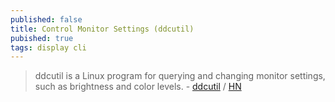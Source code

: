 ```yaml
---
published: false
title: Control Monitor Settings (ddcutil)
pubished: true
tags: display cli
---
```

> ddcutil is a Linux program for querying and changing monitor settings, such as brightness and color levels. - [ddcutil](https://github.com/rockowitz/ddcutil) / [HN](https://news.ycombinator.com/item?id=24316215)
